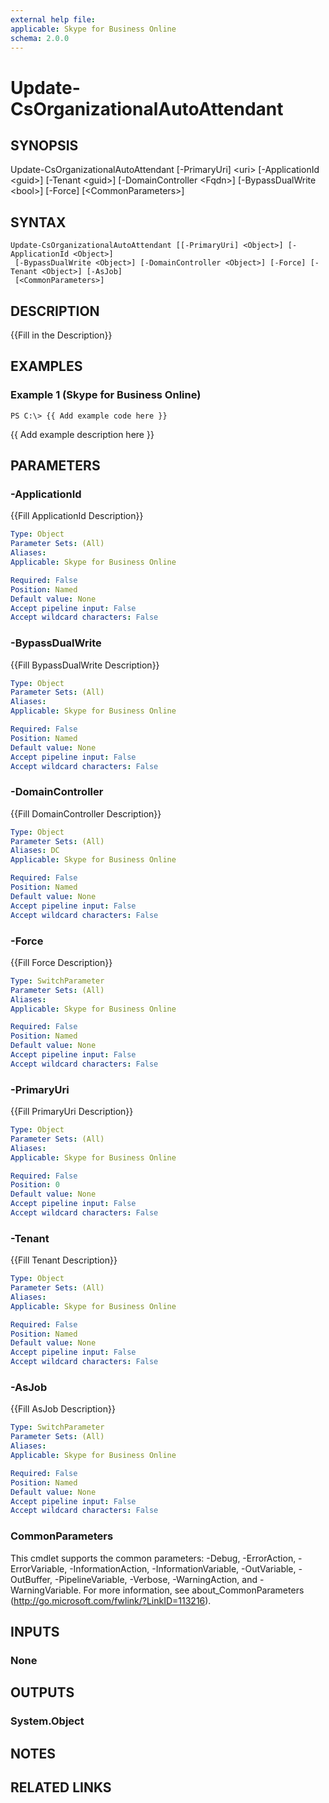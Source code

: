 ```yaml
---
external help file: 
applicable: Skype for Business Online
schema: 2.0.0
---
```


# Update-CsOrganizationalAutoAttendant

## SYNOPSIS
Update-CsOrganizationalAutoAttendant \[-PrimaryUri\] \<uri\> \[-ApplicationId \<guid\>\] \[-Tenant \<guid\>\] \[-DomainController \<Fqdn\>\] \[-BypassDualWrite \<bool\>\] \[-Force\] \[\<CommonParameters\>\]

## SYNTAX

```
Update-CsOrganizationalAutoAttendant [[-PrimaryUri] <Object>] [-ApplicationId <Object>]
 [-BypassDualWrite <Object>] [-DomainController <Object>] [-Force] [-Tenant <Object>] [-AsJob]
 [<CommonParameters>]
```

## DESCRIPTION
{{Fill in the Description}}

## EXAMPLES

### Example 1 (Skype for Business Online)
```
PS C:\> {{ Add example code here }}
```

{{ Add example description here }}

## PARAMETERS

### -ApplicationId
{{Fill ApplicationId Description}}

```yaml
Type: Object
Parameter Sets: (All)
Aliases: 
Applicable: Skype for Business Online

Required: False
Position: Named
Default value: None
Accept pipeline input: False
Accept wildcard characters: False
```

### -BypassDualWrite
{{Fill BypassDualWrite Description}}

```yaml
Type: Object
Parameter Sets: (All)
Aliases: 
Applicable: Skype for Business Online

Required: False
Position: Named
Default value: None
Accept pipeline input: False
Accept wildcard characters: False
```

### -DomainController
{{Fill DomainController Description}}

```yaml
Type: Object
Parameter Sets: (All)
Aliases: DC
Applicable: Skype for Business Online

Required: False
Position: Named
Default value: None
Accept pipeline input: False
Accept wildcard characters: False
```

### -Force
{{Fill Force Description}}

```yaml
Type: SwitchParameter
Parameter Sets: (All)
Aliases: 
Applicable: Skype for Business Online

Required: False
Position: Named
Default value: None
Accept pipeline input: False
Accept wildcard characters: False
```

### -PrimaryUri
{{Fill PrimaryUri Description}}

```yaml
Type: Object
Parameter Sets: (All)
Aliases: 
Applicable: Skype for Business Online

Required: False
Position: 0
Default value: None
Accept pipeline input: False
Accept wildcard characters: False
```

### -Tenant
{{Fill Tenant Description}}

```yaml
Type: Object
Parameter Sets: (All)
Aliases: 
Applicable: Skype for Business Online

Required: False
Position: Named
Default value: None
Accept pipeline input: False
Accept wildcard characters: False
```

### -AsJob
{{Fill AsJob Description}}

```yaml
Type: SwitchParameter
Parameter Sets: (All)
Aliases: 
Applicable: Skype for Business Online

Required: False
Position: Named
Default value: None
Accept pipeline input: False
Accept wildcard characters: False
```

### CommonParameters
This cmdlet supports the common parameters: -Debug, -ErrorAction, -ErrorVariable, -InformationAction, -InformationVariable, -OutVariable, -OutBuffer, -PipelineVariable, -Verbose, -WarningAction, and -WarningVariable. For more information, see about_CommonParameters (http://go.microsoft.com/fwlink/?LinkID=113216).

## INPUTS

### None

## OUTPUTS

### System.Object

## NOTES

## RELATED LINKS

